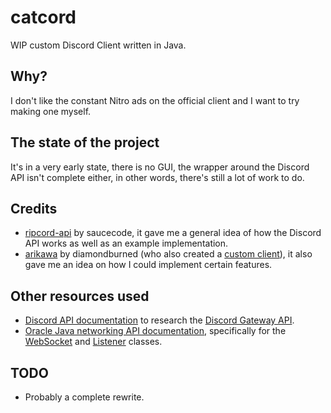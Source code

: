 # catcord
WIP custom Discord Client written in Java.

## Why?
I don't like the constant Nitro ads on the official client and I want to try making one myself.

## The state of the project
It's in a very early state, there is no GUI, the wrapper around the Discord API isn't complete either, in other words, there's still a lot of work to do.

## Credits
- [ripcord-api](https://github.com/saucecode/ripcord-api) by saucecode, it gave me a general idea of how the Discord API works as well as an example implementation.
- [arikawa](https://github.com/diamondburned/arikawa) by diamondburned (who also created a [custom client](https://github.com/diamondburned/gtkcord4)), it also gave me an idea on how I could implement certain features.

## Other resources used
- [Discord API documentation](https://discord.com/developers/docs) to research the [Discord Gateway API](https://discord.com/developers/docs/topics/gateway).
- [Oracle Java networking API documentation](https://docs.oracle.com/en/java/javase/17/docs/api/java.net.http/java/net/http/), specifically for the [WebSocket](https://docs.oracle.com/en/java/javase/17/docs/api/java.net.http/java/net/http/WebSocket.html) and [Listener](https://docs.oracle.com/en/java/javase/17/docs/api/java.net.http/java/net/http/WebSocket.Listener.html) classes.


## TODO
- Probably a complete rewrite.